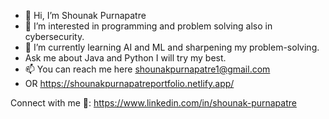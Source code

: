  - 👋 Hi, I’m Shounak Purnapatre
  - 👀 I’m interested in programming and problem solving also in cybersecurity. 
  - 🌱 I’m currently learning AI and ML and sharpening my problem-solving.
  - Ask me about Java and Python I will try my best.
  - 📫 You can reach me here shounakpurnapatre1@gmail.com
  - OR https://shounakpurnapatreportfolio.netlify.app/

Connect with me 🔗:
	https://www.linkedin.com/in/shounak-purnapatre



